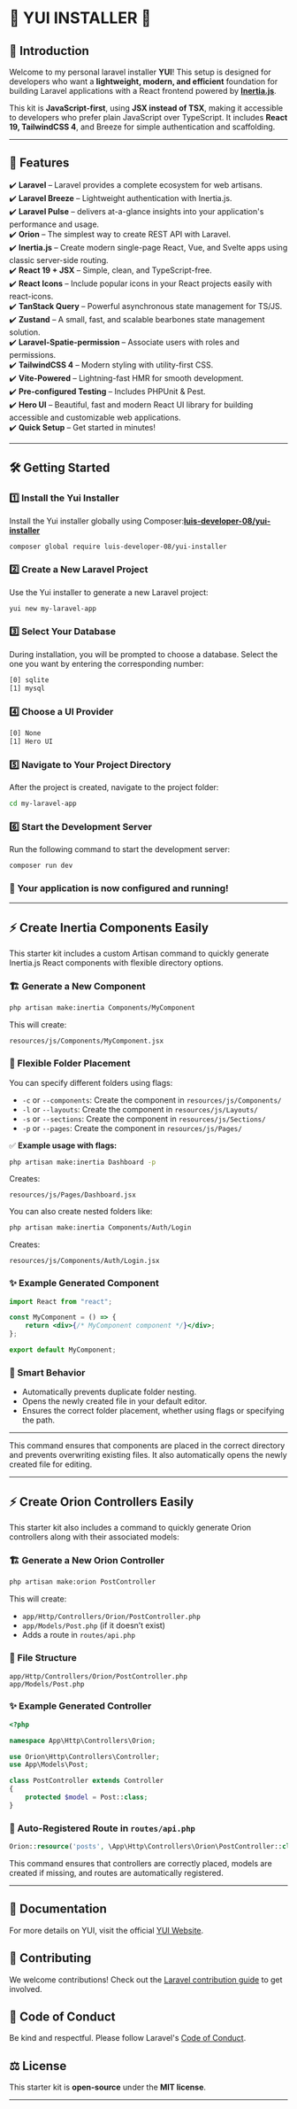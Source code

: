 # 🌟 YUI INSTALLER 🌟

## 🚀 Introduction

Welcome to my personal laravel installer **YUI**! This setup is designed for developers who want a **lightweight, modern, and efficient** foundation for building Laravel applications with a React frontend powered by **[Inertia.js](https://inertiajs.com)**.

This kit is **JavaScript-first**, using **JSX instead of TSX**, making it accessible to developers who prefer plain JavaScript over TypeScript. It includes **React 19, TailwindCSS 4**, and Breeze for simple authentication and scaffolding.

---

## 🎯 Features

✔️ **Laravel** – Laravel provides a complete ecosystem for web artisans.  
✔️ **Laravel Breeze** – Lightweight authentication with Inertia.js.  
✔️ **Laravel Pulse** – delivers at-a-glance insights into your application's performance and usage.  
✔️ **Orion** – The simplest way to create REST API with Laravel.  
✔️ **Inertia.js** – Create modern single-page React, Vue, and Svelte apps using classic server-side routing.  
✔️ **React 19 + JSX** – Simple, clean, and TypeScript-free.  
✔️ **React Icons** – Include popular icons in your React projects easily with react-icons.  
✔️ **TanStack Query** – Powerful asynchronous state management for TS/JS.  
✔️ **Zustand** – A small, fast, and scalable bearbones state management solution.  
✔️ **Laravel-Spatie-permission** – Associate users with roles and permissions.  
✔️ **TailwindCSS 4** – Modern styling with utility-first CSS.  
✔️ **Vite-Powered** – Lightning-fast HMR for smooth development.  
✔️ **Pre-configured Testing** – Includes PHPUnit & Pest.  
✔️ **Hero UI** – Beautiful, fast and modern React UI library for building accessible and customizable web applications.  
✔️ **Quick Setup** – Get started in minutes!

---

## 🛠 Getting Started

### 1️⃣ Install the Yui Installer

Install the Yui installer globally using Composer:**[luis-developer-08/yui-installer](https://packagist.org/packages/luis-developer-08/yui-installer)**

```bash
composer global require luis-developer-08/yui-installer
```

### 2️⃣ Create a New Laravel Project

Use the Yui installer to generate a new Laravel project:

```bash
yui new my-laravel-app
```

### 3️⃣ Select Your Database

During installation, you will be prompted to choose a database. Select the one you want by entering the corresponding number:

```bash
[0] sqlite
[1] mysql
```

### 4️⃣ Choose a UI Provider

```bash
[0] None
[1] Hero UI
```

### 5️⃣ Navigate to Your Project Directory

After the project is created, navigate to the project folder:

```bash
cd my-laravel-app
```

### 6️⃣ Start the Development Server

Run the following command to start the development server:

```bash
composer run dev
```

### 🎉 Your application is now configured and running!

---

## ⚡ Create Inertia Components Easily

This starter kit includes a custom Artisan command to quickly generate Inertia.js React components with flexible directory options.

### 🏗️ Generate a New Component

```bash
php artisan make:inertia Components/MyComponent
```

This will create:

```
resources/js/Components/MyComponent.jsx
```

### 📂 Flexible Folder Placement

You can specify different folders using flags:

-   `-c` or `--components`: Create the component in `resources/js/Components/`
-   `-l` or `--layouts`: Create the component in `resources/js/Layouts/`
-   `-s` or `--sections`: Create the component in `resources/js/Sections/`
-   `-p` or `--pages`: Create the component in `resources/js/Pages/`

✅ **Example usage with flags:**

```bash
php artisan make:inertia Dashboard -p
```

Creates:

```
resources/js/Pages/Dashboard.jsx
```

You can also create nested folders like:

```bash
php artisan make:inertia Components/Auth/Login
```

Creates:

```
resources/js/Components/Auth/Login.jsx
```

### ✨ Example Generated Component

```jsx
import React from "react";

const MyComponent = () => {
    return <div>{/* MyComponent component */}</div>;
};

export default MyComponent;
```

### 🚀 Smart Behavior

-   Automatically prevents duplicate folder nesting.
-   Opens the newly created file in your default editor.
-   Ensures the correct folder placement, whether using flags or specifying the path.

---

This command ensures that components are placed in the correct directory and prevents overwriting existing files. It also automatically opens the newly created file for editing.

---

## ⚡ Create Orion Controllers Easily

This starter kit also includes a command to quickly generate Orion controllers along with their associated models:

### 🏗️ Generate a New Orion Controller

```bash
php artisan make:orion PostController
```

This will create:

-   `app/Http/Controllers/Orion/PostController.php`
-   `app/Models/Post.php` (if it doesn’t exist)
-   Adds a route in `routes/api.php`

### 📂 File Structure

```
app/Http/Controllers/Orion/PostController.php
app/Models/Post.php
```

### ✨ Example Generated Controller

```php
<?php

namespace App\Http\Controllers\Orion;

use Orion\Http\Controllers\Controller;
use App\Models\Post;

class PostController extends Controller
{
    protected $model = Post::class;
}
```

### 🔗 Auto-Registered Route in `routes/api.php`

```php
Orion::resource('posts', \App\Http\Controllers\Orion\PostController::class)->middleware(['auth', 'web']);
```

This command ensures that controllers are correctly placed, models are created if missing, and routes are automatically registered.

---

## 📖 Documentation

For more details on YUI, visit the official [YUI Website](https://yui-app.balbuena.io/).

## 🤝 Contributing

We welcome contributions! Check out the [Laravel contribution guide](https://laravel.com/docs/contributions) to get involved.

## 📜 Code of Conduct

Be kind and respectful. Please follow Laravel's [Code of Conduct](https://laravel.com/docs/contributions#code-of-conduct).

## ⚖️ License

This starter kit is **open-source** under the **MIT license**.

---
